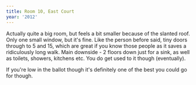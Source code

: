```yaml
---
title: Room 10, East Court
year: '2012'
---
```


Actually quite a big room, but feels a bit smaller because of the slanted roof. Only one small window, but it's fine. Like the person before said, tiny doors through to 5 and 15, which are great if you know those people as it saves a ridiculously long walk. Main downside - 2 floors down just for a sink, as well as toilets, showers, kitchens etc. You do get used to it though (eventually). 

If you're low in the ballot though it's definitely one of the best you could go for though.